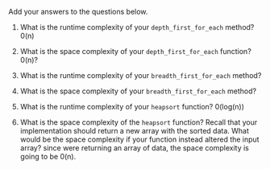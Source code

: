 Add your answers to the questions below.

1. What is the runtime complexity of your `depth_first_for_each` method?
    0(n)    

2. What is the space complexity of your `depth_first_for_each` function?
    0(n)? 

3. What is the runtime complexity of your `breadth_first_for_each` method?
4. What is the space complexity of your `breadth_first_for_each` method?
5. What is the runtime complexity of your `heapsort` function?
  0(log(n))

6. What is the space complexity of the `heapsort` function? Recall that your implementation should return a new array with the sorted data. What would be the space complexity if your function instead altered the input array?
    since were returning an array of data, the space complexity is going to be 0(n).


<!-- https://cs.stackexchange.com/questions/6901/what-is-the-time-complexity-of-the-following-program/6904 -->
<!-- https://stackoverflow.com/questions/22468027/what-is-the-time-complexity-for-the-following-program -->

<!-- The time complexity here is proportional to the depth of the recursion tree. At each level, the square root of n is taken. So how many times can the square root be taken before we get 2? -->

<!-- In computer science, the time complexity is the computational complexity that describes the amount of time it takes to run an algorithm. ... Therefore, the time complexity is commonly expressed using big O notation, typically etc., where n is the input size in units of bits needed to represent the input. -->

<!-- The i for loop is of time complexity O(n), because it performs one iteration for every element of the array. For every element in the array, you are looping through it once more -- half on average in the k for loop, and half on average in the j for loop. Each of these is O(n) as well. If there are 4 elements in the array, the number of operations is proportional to n*(n - 1), but in time-complexity, constants such as the 1 are ignored. -->

<!-- The number of operations your method will perform is proportional to the number of elements in it multiplied by itself, therefore, overall, the method is O(n2). -->

<!-- Space complexity is a measure of the amount of working storage an algorithm needs. That means how much memory, in the worst case, is needed at any point in the algorithm. As with time complexity, we're mostly concerned with how the space needs grow, in big-Oh terms, as the size N of the input problem grows. -->
